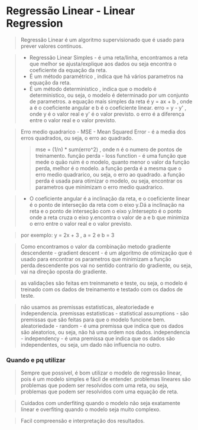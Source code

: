 # Regressão Linear - Linear Regression

> Regressão Linear é um algoritmo supervisionado que é usado para prever valores continuos. 
>  

> - Regressão Linear Simples - é uma reta/linha, encontramos a reta que melhor se ajusta/explique aos dados ou seja encontra o coeficiente da equação da reta. 
> - É um método paramétrico , indica que há vários parametros na equação da reta. 
> - É um método deterministico , indica que o modelo é deterministico, ou seja, o modelo é determinado por um conjunto de parametros.
> a equação mais simples da reta é y = ax + b , onde a é o coeficiente angular e b é o coeficiente linear.
> erro = y - y' , onde y é o valor real e y' é o valor previsto. o erro é a diferença entre o valor real e o valor previsto. 

> Erro medio quadrarico - MSE - Mean Squared Error - é a media dos erros quadrados, ou seja, o erro ao quadrado. 
>> mse = (1/n) * sum(erro^2) , onde n é o numero de pontos de treinamento. 
>> função perda - loss function - é uma função que mede o quão ruim é o modelo, quanto menor o valor da função perda, melhor é o modelo.
>> a função perda é a mesma que o erro medio quadrarico, ou seja, o erro ao quadrado.
>> a função perda é usada para otimizar o modelo, ou seja, encontrar os parametros que minimizam o erro medio quadrarico.


> - O coeficiente angular é a inclinação da reta, e o coeficiente linear é o ponto de interseção da reta com o eixo y.Dá a inclinação na reta e o ponto de interseção com o eixo y.Intersepto é o ponto onde a reta cruza o eixo y.encontra o valor de a e b que  minimiza o erro entre o valor real e o valor previsto.

> por exemplo: y = 2x + 3 , a = 2 e b = 3

> Como encontramos o valor da combinação 
> metodo gradiente descendente - gradient descent - é um algoritmo de otimização que é usado para encontrar os parametros que minimizam a função perda.descendente pos vai no sentido contrario do gradiente, ou seja, vai na direção oposta do gradiente.

> as validações são feitas em treinmaneto e teste, ou seja, o modelo é treinado com os dados de treinamento e testado com os dados de teste.

> não usamos as premissas estatisticas, aleatoriedade e independencia.
> premissas estatisticas - statistical assumptions - são premissas que são feitas para que o modelo funcione bem.
>aleatoriedade - random - é uma premissa que indica que os dados são aleatorios, ou seja, não há uma ordem nos dados.
>independencia - independency - é uma premissa que indica que os dados são independentes, ou seja, um dado não influencia no outro.

### Quando e pq utilizar 
>
> Sempre que possivel, é bom utilizar o modelo de regressão linear, pois é um modelo simples e fácil de entender.
> problemas lineares são problemas que podem ser resolvidos com uma reta, ou seja, problemas que podem ser resolvidos com uma equação de reta.

> Cuidados com underfiting quando o modelo não seja exatamente linear e overfiting quando o modelo seja muito complexo.

> Facil compreensão e interpretação dos resultados.